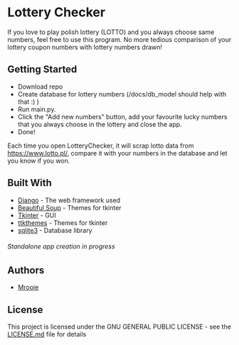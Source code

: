 # Lottery Checker

If you love to play polish lottery (LOTTO) and you always choose same numbers, feel free to use this program.
No more tedious comparison of your lottery coupon numbers with lottery numbers drawn!

## Getting Started

* Download repo
* Create database for lottery numbers (/docs/db_model should help with that :) )
* Run main.py.
* Click the "Add new numbers" button, add your favourite lucky numbers that you always choose in the lottery and close the app.
* Done!

Each time you open LotteryChecker, it will scrap lotto data from https://www.lotto.pl/, compare it with your numbers in the database and let you know if you won.

## Built With

* [Django](https://www.djangoproject.com/) - The web framework used
* [Beautiful Soup](https://www.crummy.com/software/BeautifulSoup/bs4/doc/) - Themes for tkinter
* [Tkinter](https://docs.python.org/3/library/tkinter.html) - GUI 
* [ttkthemes](https://pypi.org/project/ttkthemes/) - Themes for tkinter
* [sqlite3](https://www.sqlite.org/index.html) - Database library

###### Standalone app creation in progress


## Authors
* [Mrooie](https://github.com/Mrooie)

## License

This project is licensed under the GNU GENERAL PUBLIC LICENSE - see the [LICENSE.md](LICENSE.md) file for details
